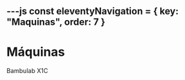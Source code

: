 ---js
const eleventyNavigation = {
 key: "Maquinas",
 order: 7
}
---

# Máquinas

Bambulab X1C

<!-- Google Calendar Appointment Scheduling begin -->
<link href="https://calendar.google.com/calendar/scheduling-button-script.css" rel="stylesheet">
<script src="https://calendar.google.com/calendar/scheduling-button-script.js" async></script>
<script>
(function() {
  var target = document.currentScript;
  window.addEventListener('load', function() {
    calendar.schedulingButton.load({
      url: 'https://calendar.google.com/calendar/appointments/schedules/AcZssZ0tTHRJLcyj7voC4ob1S8Q7eSxw7exRavLQ8miSsNqB-3efHxNCyeLvcYzXQID_f7hA_q01vQO9?gv=true',
      color: '#8E24AA',
      label: "Agendar impresora Bambu Lab",
      target,
    });
  });
})();
</script>
<!-- end Google Calendar Appointment Scheduling -->
